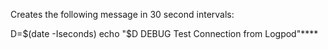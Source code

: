 Creates the following message in 30 second intervals:   

D=$(date -Iseconds)
echo "$D DEBUG Test Connection from Logpod"****
